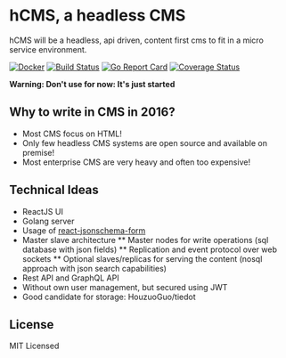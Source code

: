 # hCMS, a headless CMS

hCMS will be a headless, api driven, content first cms to fit in a micro service environment.

[![Docker](https://img.shields.io/docker/pulls/smancke/hcms.svg)](https://hub.docker.com/r/smancke/hcms/)
[![Build Status](https://api.travis-ci.org/smancke/hcms.svg?branch=master)](https://travis-ci.org/smancke/hcms)
[![Go Report Card](https://goreportcard.com/badge/github.com/smancke/hcms)](https://goreportcard.com/report/github.com/smancke/hcms)
[![Coverage Status](https://coveralls.io/repos/github/smancke/hcms/badge.svg?branch=master)](https://coveralls.io/github/smancke/hcms?branch=master)

__Warning: Don't use for now: It's just started__

## Why to write in CMS in 2016?
* Most CMS focus on HTML!
* Only few headless CMS systems are open source and available on premise!
* Most enterprise CMS are very heavy and often too expensive!

## Technical Ideas
* ReactJS UI
* Golang server
* Usage of [react-jsonschema-form](https://mozilla-services.github.io/react-jsonschema-form/)
* Master slave architecture
** Master nodes for write operations (sql database with json fields)
** Replication and event protocol over web sockets
** Optional slaves/replicas for serving the content (nosql approach with json search capabilities)
* Rest API and GraphQL API
* Without own user management, but secured using JWT
* Good candidate for storage: HouzuoGuo/tiedot


## License
MIT Licensed
